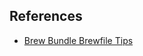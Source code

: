 
## References

- [Brew Bundle Brewfile Tips](https://gist.github.com/ChristopherA/a579274536aab36ea9966f301ff14f3f#file-brew-bundle-brewfile-tips-md)
